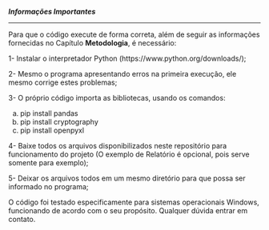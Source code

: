 <b>*Informações Importantes*</b>
<hr>
Para que o código execute de forma correta, além de seguir as informações fornecidas no Capítulo <b>Metodologia</b>, é necessário:
<p>1- Instalar o interpretador Python (https://www.python.org/downloads/);</p>
<p>2- Mesmo o programa apresentando erros na primeira execução, ele mesmo corrige estes problemas;</p>
<p>3- O próprio código importa as bibliotecas, usando os comandos:</p>
<ol type="a">
  <li> pip install pandas</li>
  <li> pip install cryptography</li>
  <li> pip install openpyxl</li>
</ol>
<p>4- Baixe todos os arquivos disponibilizados neste repositório para funcionamento do projeto (O exemplo de Relatório é opcional, pois serve somente para exemplo);</p>
<p>5- Deixar os arquivos todos em um mesmo diretório para que possa ser informado no programa;</p>
<p>O código foi testado especificamente para sistemas operacionais Windows, funcionando de acordo com o seu propósito.
Qualquer dúvida entrar em contato.</p>
